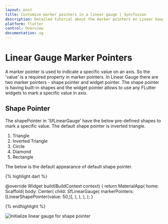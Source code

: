 ```yaml
---
layout: post
title: Customize marker pointers in a linear gauge | Syncfusion
description: Detailed tutorial about the marker pointers on Linear Gauge Flutter widget | Flutter Linear Gauge widget|
platform: flutter
control: Overview
documentation: ug
---
```


# Linear Gauge Marker Pointers

A marker pointer is used to indicate a specific value on an axis. So the 'value' is a required property in marker pointers.  In Linear Gauge there are two marker pointers - shape pointer and widget pointer. The shape pointer is having built-in shapes and the widget pointer allows to use any FLutter widgets to mark a specific value in axis. 

## Shape Pointer

The shapePointer in 'SfLinearGauge' have the below pre-defined shapes to mark a specific value. The default shape pointer is inverted triangle. 

1. Triangle
2. Inverted Triangle
3. Circle
4. Diamond
5. Rectangle

The below is the default appearance of default shape pointer.

{% highlight dart %} 

  @override
  Widget build(BuildContext context) {
    return MaterialApp(
      home: Scaffold(
        body: Center(
          child: SfLinearGauge(
            markerPointers: [LinearShapePointer(value: 50,)],
          ),
        ),
      ),
    );
  }
  
{% endhighlight %}

![Initialize linear gauge for shape pointer](images/bar-pointer/shape-pointer.png)

